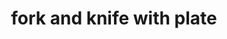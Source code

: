 ---
layout: food&drink
title: fork and knife with plate
emoji: fork_and_knife_with_plate
permalink: 🍽.html
---